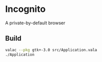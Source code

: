 # Incognito

A private-by-default browser

## Build

```bash
valac --pkg gtk+-3.0 src/Application.vala
./Application
```

